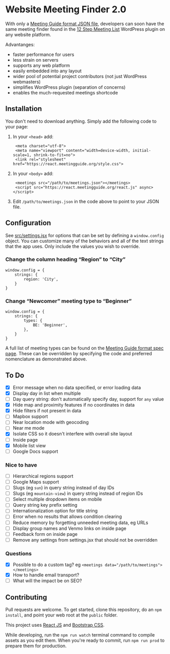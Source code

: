 # Website Meeting Finder 2.0

With only a [Meeting Guide format JSON file](https://github.com/meeting-guide/spec), developers can soon have the same meeting finder found in the [12 Step Meeting List](https://github.com/meeting-guide/12-step-meeting-list) WordPress plugin on any website platform. 

Advantanges:

* faster performance for users
* less strain on servers
* supports any web platform
* easily embedded into any layout
* wider pool of potential project contributors (not just WordPress webmasters)
* simplifies WordPress plugin (separation of concerns)
* enables the much-requested meetings shortcode

## Installation

You don't need to download anything. Simply add the following code to your page:

1. In your `<head>` add:

		<meta charset="utf-8">
		<meta name="viewport" content="width=device-width, initial-scale=1, shrink-to-fit=no">
		<link rel="stylesheet" href="https://react.meetingguide.org/style.css">


1. In your `<body>` add:
			
		<meetings src="/path/to/meetings.json"></meetings>
		<script src="https://react.meetingguide.org/react.js" async></script>

1. Edit `/path/to/meetings.json` in the code above to point to your JSON file.

## Configuration

See [src/settings.jsx](settings.jsx) for options that can be set by defining a `window.config` object. You can customize many of the behaviors and all of the text strings that the app uses. Only include the values you wish to override.

### Change the column heading “Region” to “City”

	window.config = {
		strings: {
			region: 'City',
		}
	}

### Change “Newcomer” meeting type to “Beginner”

	window.config = {
		strings: {
			types: {
				BE: 'Beginner',
			},
		}
	}
	
A full list of meeting types can be found on the [Meeting Guide format spec page](https://github.com/meeting-guide/spec). These can be overridden by specifying the code and preferred nomenclature as demonstrated above.

## To Do

- [x] Error message when no data specified, or error loading data
- [x] Display day in list when multiple
- [ ] Day query string: don't automatically specify day, support for `any` value
- [x] Hide map and proximity features if no coordinates in data
- [x] Hide filters if not present in data
- [ ] Mapbox support
- [ ] Near location mode with geocoding
- [ ] Near me mode
- [x] Isolate CSS so it doesn't interfere with overall site layout
- [ ] Inside page
- [x] Mobile list view
- [ ] Google Docs support

### Nice to have

- [ ] Hierarchical regions support
- [ ] Google Maps support
- [ ] Slugs (eg `sun`) in query string instead of day IDs
- [ ] Slugs (eg `mountain-view`) in query string instead of region IDs
- [ ] Select multiple dropdown items on mobile
- [ ] Query string key prefix setting
- [ ] Internationalization option for title string
- [ ] Error when no results that allows condition clearing
- [ ] Reduce memory by forgetting unneeded meeting data, eg URLs
- [ ] Display group names and Venmo links on inside page
- [ ] Feedback form on inside page
- [ ] Remove any settings from settings.jsx that should not be overridden

### Questions

- [x] Possible to do a custom tag? eg `<meetings data="/path/to/meetings"></meetings>`
- [x] How to handle email transport?
- [ ] What will the impact be on SEO?

## Contributing

Pull requests are welcome. To get started, clone this repository, do an `npm install`, and point your web root at the `public` folder.

This project uses [React JS](https://reactjs.org/) and [Bootstrap CSS](http://getbootstrap.com/).

While developing, run the `npm run watch` terminal command to compile assets as you edit them. When you're ready to commit, run `npm run prod` to prepare them for production.